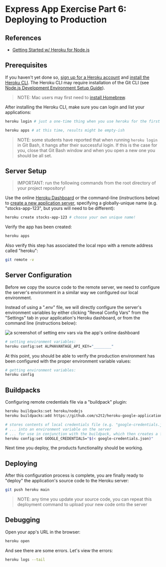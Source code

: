 # Express App Exercise Part 6: Deploying to Production

## References

  + [Getting Started w/ Heroku for Node.js](https://devcenter.heroku.com/articles/getting-started-with-nodejs)

## Prerequisites

If you haven't yet done so, [sign up for a Heroku account](https://signup.heroku.com/) and [install the Heroku CLI](https://devcenter.heroku.com/articles/heroku-cli#download-and-install). The Heroku CLI may require installation of the Git CLI (see [Node.js Development Environment Setup Guide](/exercises/local-dev-setup/exercise.md#git-cli)).

> NOTE: Mac users may first need to [install Homebrew](https://github.com/prof-rossetti/intro-to-python/blob/master/notes/clis/brew.md).

After installing the Heroku CLI, make sure you can login and list your applications:

```sh
heroku login # just a one-time thing when you use heroku for the first time

heroku apps # at this time, results might be empty-ish
```

> NOTE: some students have reported that when running `heroku login` in Git Bash, it hangs after their successful login. If this is the case for you, close that Git Bash window and when you open a new one you should be all set.

## Server Setup

> IMPORTANT: run the following commands from the root directory of your project repository!

Use the online [Heroku Dashboard](https://dashboard.heroku.com/) or the command-line (instructions below) to [create a new application server](https://dashboard.heroku.com/new-app), specifying a globally-unique name (e.g. "stocks-app-123", but yours will need to be different):

```sh
heroku create stocks-app-123 # choose your own unique name!
```

Verify the app has been created:

```sh
heroku apps
```

Also verify this step has associated the local repo with a remote address called "heroku":

```sh
git remote -v
```

## Server Configuration

Before we copy the source code to the remote server, we need to configure the server's environment in a similar way we configured our local environment.

Instead of using a ".env" file, we will directly configure the server's environment variables by either clicking "Reveal Config Vars" from the "Settings" tab in your application's Heroku dashboard, or from the command line (instructions below):

![a screenshot of setting env vars via the app's online dashboard](https://user-images.githubusercontent.com/1328807/54229588-f249e880-44da-11e9-920a-b11d4c210a99.png)

```sh
# setting environment variables:
heroku config:set ALPHAVANTAGE_API_KEY="________"
```

At this point, you should be able to verify the production environment has been configured with the proper environment variable values:

```sh
# getting environment variables:
heroku config
```

## Buildpacks

Configuring remote credentials file via a "buildpack" plugin:

```sh
heroku buildpacks:set heroku/nodejs
heroku buildpacks:add https://github.com/s2t2/heroku-google-application-credentials-buildpack

# stores contents of local credentials file (e.g. "google-credentials.json")
# ... into an environment variable on the server
# ... for use in conjunction with the buildpack, which then creates a file from those values
heroku config:set GOOGLE_CREDENTIALS="$(< google-credentials.json)"
```

Next time you deploy, the products functionality should be working.


## Deploying

After this configuration process is complete, you are finally ready to "deploy" the application's source code to the Heroku server:

```sh
git push heroku main
```

> NOTE: any time you update your source code, you can repeat this deployment command to upload your new code onto the server






## Debugging

Open your app's URL in the browser:

```sh
heroku open
```

And see there are some errors. Let's view the errors:

```sh
heroku logs --tail
```
